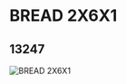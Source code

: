 # BREAD 2X6X1
## 13247
![BREAD 2X6X1](https://lc-www-live-s.legocdn.com/media/bricks/5/2/6045935.jpg)